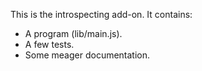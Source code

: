 This is the introspecting add-on.  It contains:

* A program (lib/main.js).
* A few tests.
* Some meager documentation.
